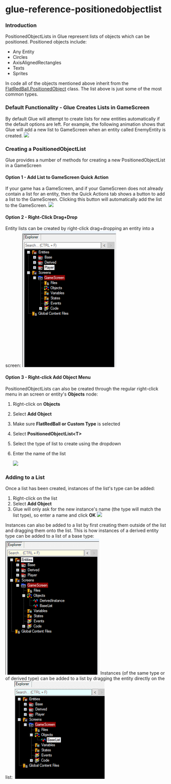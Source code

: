 # glue-reference-positionedobjectlist

### Introduction

PositionedObjectLists in Glue represent lists of objects which can be positioned. Positioned objects include:

* Any Entity
* Circles
* AxisAlignedRectangles
* Texts
* Sprites

In code all of the objects mentioned above inherit from the [FlatRedBall.PositionedObject](../../../api/flatredball/positionedobject.md) class. The list above is just some of the most common types.

### Default Functionality - Glue Creates Lists in GameScreen

By default Glue will attempt to create lists for new entities automatically if the default options are left. For example, the following animation shows that Glue will add a new list to GameScreen when an entity called EnemyEntity is created. [![](../../../../media/2016-01-07\_10-22-16.gif)](../../../../media/2016-01-07\_10-22-16.gif)

### Creating a PositionedObjectList

Glue provides a number of methods for creating a new PositionedObjectList in a GameScreen

#### Option 1 - Add List to GameScreen Quick Action

If your game has a GameScreen, and if your GameScreen does not already contain a list for an entity, then the Quick Actions tab shows a button to add a list to the GameScreen. Clicking this button will automatically add the list to the GameScreen. [![](../../../../media/2016-01-07\_10-25-05.gif)](../../../../media/2016-01-07\_10-25-05.gif)

#### Option 2 - Right-Click Drag+Drop

Entity lists can be created by right-click drag+dropping an entity into a screen: [![rightclickdragdrop](../../../../media/2016-01-RightClickDragDrop.gif)](../../../../media/2016-01-RightClickDragDrop.gif)

#### Option 3 - Right-click Add Object Menu

PositionedObjectLists can also be created through the regular right-click menu in an screen or entity's **Objects** node:

1. Right-click on **Objects**
2. Select **Add Object**
3. Make sure **FlatRedBall or Custom Type** is selected
4. Select **PositionedObjectList\<T>**
5. Select the type of list to create using the dropdown
6.  Enter the name of the list

    ![](../../../../media/2016-11-img\_58391dc463d98.png)

### Adding to a List

Once a list has been created, instances of the list's type can be added:

1. Right-click on the list
2. Select **Add Object**
3. Glue will only ask for the new instance's name (the type will match the list type), so enter a name and click **OK** ![](../../../../media/2016-11-img\_58391f350f699.png)

Instances can also be added to a list by first creating them outside of the list and dragging them onto the list. This is how instances of a derived entity type can be added to a list of a base type: [![basederivedlist](../../../../media/2016-01-BaseDerivedList.gif)](../../../../media/2016-01-BaseDerivedList.gif) Instances (of the same type or of derived type) can be added to a list by dragging the entity directly on the list: [![basederivedlist2](../../../../media/2016-01-BaseDerivedList2.gif)](../../../../media/2016-01-BaseDerivedList2.gif) &#x20;
